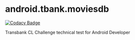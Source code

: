 # android.tbank.moviesdb

[![Codacy Badge](https://api.codacy.com/project/badge/Grade/76fc2ca6929e4c1bbcb152a361cb711c)](https://app.codacy.com/manual/anibalbastiass/android.tbank.moviesdb?utm_source=github.com&utm_medium=referral&utm_content=anibalbastiass/android.tbank.moviesdb&utm_campaign=Badge_Grade_Dashboard)

Transbank CL Challenge technical test for Android Developer 

